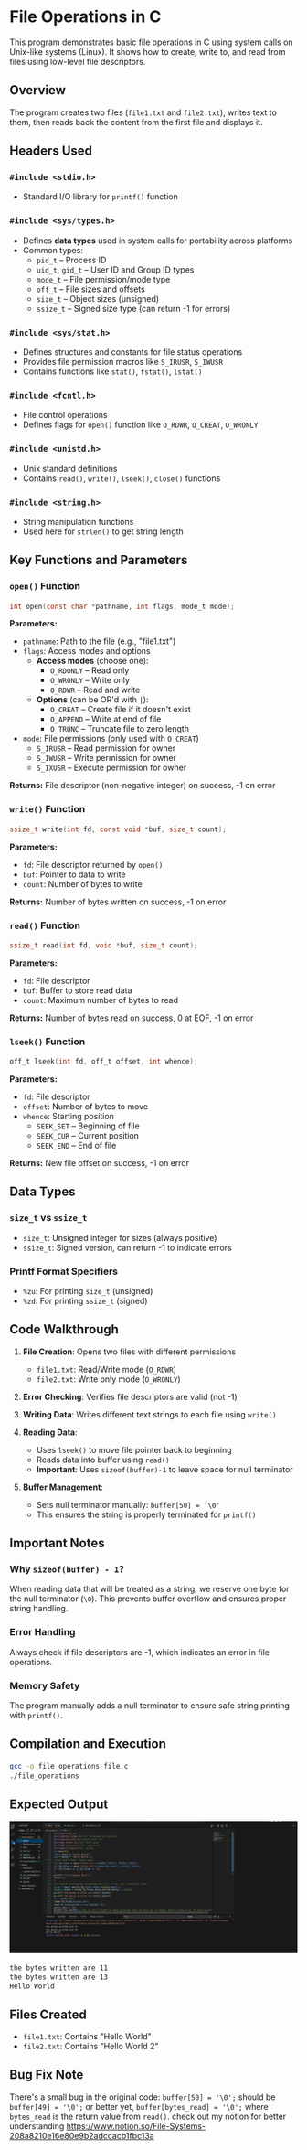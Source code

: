 # File Operations in C

This program demonstrates basic file operations in C using system calls on Unix-like systems (Linux). It shows how to create, write to, and read from files using low-level file descriptors.

## Overview

The program creates two files (`file1.txt` and `file2.txt`), writes text to them, then reads back the content from the first file and displays it.

## Headers Used

### `#include <stdio.h>`
- Standard I/O library for `printf()` function

### `#include <sys/types.h>`
- Defines **data types** used in system calls for portability across platforms
- Common types:
  - `pid_t` – Process ID
  - `uid_t`, `gid_t` – User ID and Group ID types
  - `mode_t` – File permission/mode type
  - `off_t` – File sizes and offsets
  - `size_t` – Object sizes (unsigned)
  - `ssize_t` – Signed size type (can return -1 for errors)

### `#include <sys/stat.h>`
- Defines structures and constants for file status operations
- Provides file permission macros like `S_IRUSR`, `S_IWUSR`
- Contains functions like `stat()`, `fstat()`, `lstat()`

### `#include <fcntl.h>`
- File control operations
- Defines flags for `open()` function like `O_RDWR`, `O_CREAT`, `O_WRONLY`

### `#include <unistd.h>`
- Unix standard definitions
- Contains `read()`, `write()`, `lseek()`, `close()` functions

### `#include <string.h>`
- String manipulation functions
- Used here for `strlen()` to get string length

## Key Functions and Parameters

### `open()` Function
```c
int open(const char *pathname, int flags, mode_t mode);
```

**Parameters:**
- `pathname`: Path to the file (e.g., "file1.txt")
- `flags`: Access modes and options
  - **Access modes** (choose one):
    - `O_RDONLY` – Read only
    - `O_WRONLY` – Write only  
    - `O_RDWR` – Read and write
  - **Options** (can be OR'd with `|`):
    - `O_CREAT` – Create file if it doesn't exist
    - `O_APPEND` – Write at end of file
    - `O_TRUNC` – Truncate file to zero length
- `mode`: File permissions (only used with `O_CREAT`)
  - `S_IRUSR` – Read permission for owner
  - `S_IWUSR` – Write permission for owner
  - `S_IXUSR` – Execute permission for owner

**Returns:** File descriptor (non-negative integer) on success, -1 on error

### `write()` Function
```c
ssize_t write(int fd, const void *buf, size_t count);
```

**Parameters:**
- `fd`: File descriptor returned by `open()`
- `buf`: Pointer to data to write
- `count`: Number of bytes to write

**Returns:** Number of bytes written on success, -1 on error

### `read()` Function
```c
ssize_t read(int fd, void *buf, size_t count);
```

**Parameters:**
- `fd`: File descriptor
- `buf`: Buffer to store read data
- `count`: Maximum number of bytes to read

**Returns:** Number of bytes read on success, 0 at EOF, -1 on error

### `lseek()` Function
```c
off_t lseek(int fd, off_t offset, int whence);
```

**Parameters:**
- `fd`: File descriptor
- `offset`: Number of bytes to move
- `whence`: Starting position
  - `SEEK_SET` – Beginning of file
  - `SEEK_CUR` – Current position
  - `SEEK_END` – End of file

**Returns:** New file offset on success, -1 on error

## Data Types

### `size_t` vs `ssize_t`
- `size_t`: Unsigned integer for sizes (always positive)
- `ssize_t`: Signed version, can return -1 to indicate errors

### Printf Format Specifiers
- `%zu`: For printing `size_t` (unsigned)
- `%zd`: For printing `ssize_t` (signed)

## Code Walkthrough

1. **File Creation**: Opens two files with different permissions
   - `file1.txt`: Read/Write mode (`O_RDWR`)
   - `file2.txt`: Write only mode (`O_WRONLY`)

2. **Error Checking**: Verifies file descriptors are valid (not -1)

3. **Writing Data**: Writes different text strings to each file using `write()`

4. **Reading Data**: 
   - Uses `lseek()` to move file pointer back to beginning
   - Reads data into buffer using `read()`
   - **Important**: Uses `sizeof(buffer)-1` to leave space for null terminator

5. **Buffer Management**: 
   - Sets null terminator manually: `buffer[50] = '\0'`
   - This ensures the string is properly terminated for `printf()`

## Important Notes

### Why `sizeof(buffer) - 1`?
When reading data that will be treated as a string, we reserve one byte for the null terminator (`\0`). This prevents buffer overflow and ensures proper string handling.

### Error Handling
Always check if file descriptors are -1, which indicates an error in file operations.

### Memory Safety
The program manually adds a null terminator to ensure safe string printing with `printf()`.

## Compilation and Execution

```bash
gcc -o file_operations file.c
./file_operations
```

## Expected Output

![Program Output](./assets/program-output.png)

```
the bytes written are 11
the bytes written are 13
Hello World
```

## Files Created
- `file1.txt`: Contains "Hello World"
- `file2.txt`: Contains "Hello World 2"

## Bug Fix Note
There's a small bug in the original code: `buffer[50] = '\0';` should be `buffer[49] = '\0';` or better yet, `buffer[bytes_read] = '\0';` where `bytes_read` is the return value from `read()`.
check out my notion for better understanding
https://www.notion.so/File-Systems-208a8210e16e80e9b2adccacb1fbc13a

